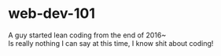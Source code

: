 # web-dev-101
A guy started lean coding from the end of 2016~<br>
Is really nothing I can say at this time, I know shit about coding!
